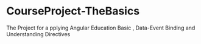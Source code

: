 # CourseProject-TheBasics
The Project for a pplying Angular Education Basic , Data-Event Binding and Understanding Directives
